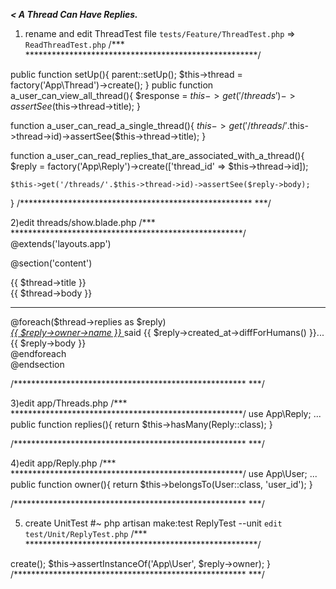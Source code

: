 ***< A Thread Can Have Replies.***
1) rename and edit ThreadTest file `tests/Feature/ThreadTest.php` => `ReadThreadTest.php`
/*** *****************************************************/

public function setUp(){
    parent::setUp();
    $this->thread = factory('App\Thread')->create();
}
public function a_user_can_view_all_thread(){
    $response = $this->get('/threads')->assertSee($this->thread->title);
}

function a_user_can_read_a_single_thread(){
    $this->get('/threads/'.$this->thread->id)->assertSee($this->thread->title);
}

function a_user_can_read_replies_that_are_associated_with_a_thread(){
    $reply = factory('App\Reply')->create(['thread_id' => $this->thread->id]);

    $this->get('/threads/'.$this->thread->id)->assertSee($reply->body);
}
/***************************************************** ***/

2)edit threads/show.blade.php
/*** *****************************************************/
@extends('layouts.app')

@section('content')
<div class="container">
    <div class="row justify-content-center">
        <div class="col-md-8">
            <div class="card">
                <div class="card-header">{{ $thread->title }}</div>
                <div class="card-body">{{ $thread->body }}</div>
            </div>
        </div>
    </div><hr>
    <div class="row justify-content-center">
        <div class="col-md-8">
        @foreach($thread->replies as $reply)
            <div class="card">
                <div class="card-header">
                    <i><a href="#">{{ $reply->owner->name }} </a></i>said {{ $reply->created_at->diffForHumans() }}...
                </div>
                <div class="card-body">{{ $reply->body }}</div>
            </div>
        @endforeach
        </div>
    </div>
</div>
@endsection

/***************************************************** ***/

3)edit app/Threads.php
/*** *****************************************************/
    use App\Reply;
    ...
    public function replies(){
        return $this->hasMany(Reply::class);
    }

/***************************************************** ***/

4)edit app/Reply.php
/*** *****************************************************/
    use App\User;
    ...
    public function owner(){
        return $this->belongsTo(User::class, 'user_id');
    }

/***************************************************** ***/


5) create UnitTest
#~ php artisan make:test ReplyTest --unit
`edit test/Unit/ReplyTest.php`
/*** *****************************************************/
<?php

namespace Tests\Unit;

use Tests\TestCase;
use Illuminate\Foundation\Testing\DatabaseMigrations;

class ReplyTest extends TestCase
{
    use DatabaseMigrations;

    /** @test */
    function is_has_an_owner(){
        $reply = factory('App\Reply')->create();
        $this->assertInstanceOf('App\User', $reply->owner);
    }

/***************************************************** ***/

